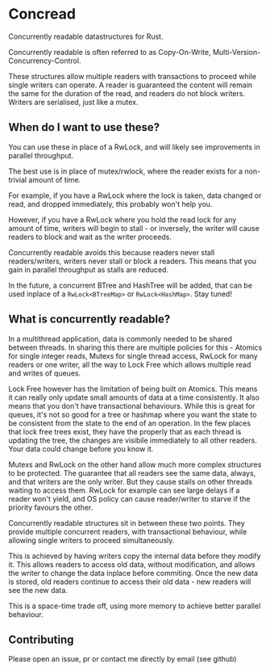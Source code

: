 Concread
========

Concurrently readable datastructures for Rust.

Concurrently readable is often referred to as Copy-On-Write, Multi-Version-Concurrency-Control.

These structures allow multiple readers with transactions
to proceed while single writers can operate. A reader is guaranteed the content
will remain the same for the duration of the read, and readers do not block writers.
Writers are serialised, just like a mutex.


When do I want to use these?
----------------------------

You can use these in place of a RwLock, and will likely see improvements in
parallel throughput.

The best use is in place of mutex/rwlock, where the reader exists for a
non-trivial amount of time.

For example, if you have a RwLock where the lock is taken, data changed or read, and dropped
immediately, this probably won't help you.

However, if you have a RwLock where you hold the read lock for any amount of time,
writers will begin to stall - or inversely, the writer will cause readers to block
and wait as the writer proceeds.

Concurrently readable avoids this because readers never stall readers/writers, writers
never stall or block a readers. This means that you gain in parallel throughput
as stalls are reduced.

In the future, a concurrent BTree and HashTree will be added, that can be used inplace
of a `RwLock<BTreeMap>` or `RwLock<HashMap>`. Stay tuned!


What is concurrently readable?
------------------------------

In a multithread application, data is commonly needed to be shared between threads.
In sharing this there are multiple policies for this - Atomics for single integer
reads, Mutexs for single thread access, RwLock for many readers or one writer,
all the way to Lock Free which allows multiple read and writes of queues.

Lock Free however has the limitation of being built on Atomics. This means it can
really only update small amounts of data at a time consistently. It also means
that you don't have transactional behaviours. While this is great for queues,
it's not so good for a tree or hashmap where you want the state to be consistent
from the state to the end of an operation. In the few places that lock free trees
exist, they have the properly that as each thread is updating the tree, the changes
are visibile immediately to all other readers. Your data could change before you
know it.

Mutexs and RwLock on the other hand allow much more complex structures to be protected.
The guarantee that all readers see the same data, always, and that writers are
the only writer. But they cause stalls on other threads waiting to access them.
RwLock for example can see large delays if a reader won't yield, and OS policy
can cause reader/writer to starve if the priority favours the other.

Concurrently readable structures sit in between these two points. They provide
multiple concurrent readers, with transactional behaviour, while allowing single
writers to proceed simultaneously.

This is achieved by having writers copy the internal data before they modify
it. This allows readers to access old data, without modification, and allows
the writer to change the data inplace before commiting. Once the new data is
stored, old readers continue to access their old data - new readers will
see the new data.

This is a space-time trade off, using more memory to achieve better parallel
behaviour.

Contributing
------------

Please open an issue, pr or contact me directly by email (see github)

